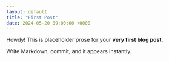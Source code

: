 ```yaml
---
layout: default
title: "First Post"
date: 2024-05-20 09:00:00 +0000
---
```


Howdy! This is placeholder prose for your **very first blog post**.

Write Markdown, commit, and it appears instantly.
